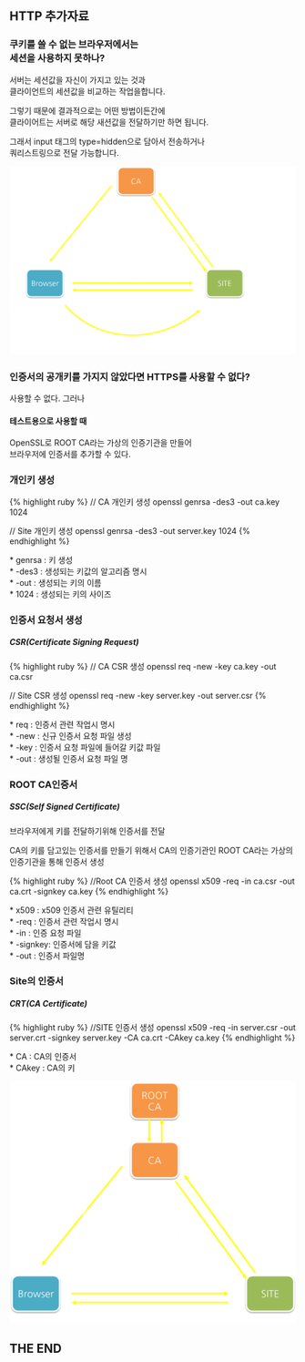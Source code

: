 <html lang="en">
<head>
  <meta charset="utf-8">
  <title>HTTP SPEC</title>
  <link rel="stylesheet" href="/css/reveal.css">
  <link rel="stylesheet" href="/css/theme/moon.css" id="theme">
  <!-- <link rel="stylesheet" href="/css/custome/2015-03-17.css"> -->
  <!--[if lt IE 9]>
	<script src="lib/js/html5shiv.js"></script>
	<![endif]-->
</head>
<body>
  <div class="reveal">
    <div class="slides">
      <section>      
      	<h1>HTTP 추가자료</h1>
      </section>	
			<section>
				<h3>쿠키를 쓸 수 없는 브라우저에서는<br>세션을 사용하지 못하나?</h3>				
				<p>서버는 세션값을 자신이 가지고 있는 것과<br>클라이언트의 세션값을 비교하는 작업을합니다.</p>
				<p>그렇기 때문에 결과적으로는 어떤 방법이든간에<br>클라이어트는 서버로 해당 새션값을 전달하기만 하면 됩니다.</p>
				<p>그래서 input 태그의 type=hidden으로 담아서 전송하거나<br>쿼리스트링으로 전달 가능합니다.</p>
			</section>
     	<section>
					<img src="/images/2015-03-17/5.png" style="width: 800px; background: none; border: none;">
			</section>
			<section>
        <section>
				<h3>인증서의 공개키를 가지지 않았다면 HTTPS를 사용할 수 없다?</h3>
				<p>사용할 수 없다.  그러나</p>
				<h4>테스트용으로 사용할 때</h4>
				<p>OpenSSL로 ROOT CA라는 가상의 인증기관을 만들어<br>브라우저에 인증서를 추가할 수 있다.</p>
        </section>
        <section>
          <h3>개인키 생성</h3>
{% highlight ruby %}
// CA 개인키 생성
openssl genrsa -des3 -out ca.key 1024

// Site 개인키 생성
openssl genrsa -des3 -out server.key 1024
{% endhighlight %}
          <p style="text-align: left;">
          * genrsa : 키 생성<br>
          * -des3 : 생성되는 키값의 알고리즘 명시<br>
          * -out : 생성되는 키의 이름<br>
          * 1024 : 생성되는 키의 사이즈<br>
          </p>
        </section>
        <section>
          <h3>인증서 요청서 생성</h3>
          <h5>CSR(Certificate Signing Request)</h5>
{% highlight ruby %}
// CA CSR 생성
openssl req -new -key ca.key -out ca.csr

// Site CSR 생성
openssl req -new -key server.key -out server.csr
{% endhighlight %}
          <p style="text-align: left;">
          * req : 인증서 관련 작업시 명시<br>
          * -new : 신규 인증서 요청 파일 생성<br>
          * -key : 인증서 요청 파일에 들어갈 키값 파일<br>
          * -out : 생성될 인증서 요청 파일 명<br>
          </p>
        </section>
        <section>
          <h3>ROOT CA인증서</h3>
          <h5>SSC(Self Signed Certificate)</h5>
          <p>브라우저에게 키를 전달하기위해 인증서를 전달</p>
          <p>CA의 키를 담고있는 인증서를 만들기 위해서 CA의 인증기관인 ROOT CA라는 가상의 인증기관을 통해 인증서 생성</p>
{% highlight ruby %}
//Root CA 인증서 생성 
openssl x509 -req -in ca.csr -out ca.crt -signkey ca.key 
{% endhighlight %}
          <p style="text-align: left;">
          * x509 : x509 인증서 관련 유틸리티<br>
          * -req : 인증서 관련 작업시 명시<br>
          * -in : 인증 요청 파일<br>
          * -signkey: 인증서에 담을 키값<br>
          * -out : 인증서 파일명<br>
          </p>
        </section>
        <section>
          <h3>Site의 인증서</h3>
          <h5>CRT(CA Certificate)</h5>
{% highlight ruby %}
//SITE 인증서 생성 
openssl x509 -req -in server.csr -out server.crt -signkey server.key -CA ca.crt -CAkey ca.key
{% endhighlight %}
          <p style="text-align: left;">
          * CA : CA의 인증서<br>
          * CAkey : CA의 키
          </p>
        </section>
        <section>
          <img src="/images/2015-03-17/6.png" style="width: 800px; background: none; border: none;">
        </section>
			</section>
      <section style="text-align: left;">
        <h1>THE END</h1>
      </section>
    </div>
  </div>
  <script src="/js/jquery-1.11.1.min.js"></script>
  <script src="/lib/js/head.min.js"></script>
  <script src="/js/reveal.js"></script>
  <script>
  Reveal.initialize({
    controls: true,
    progress: true,    
    slideNumber: true,
    // center: false,
    width: 960,
    height: 700,
    fragments: true,
    top: 0
  });
  </script>
</body>

</html>
